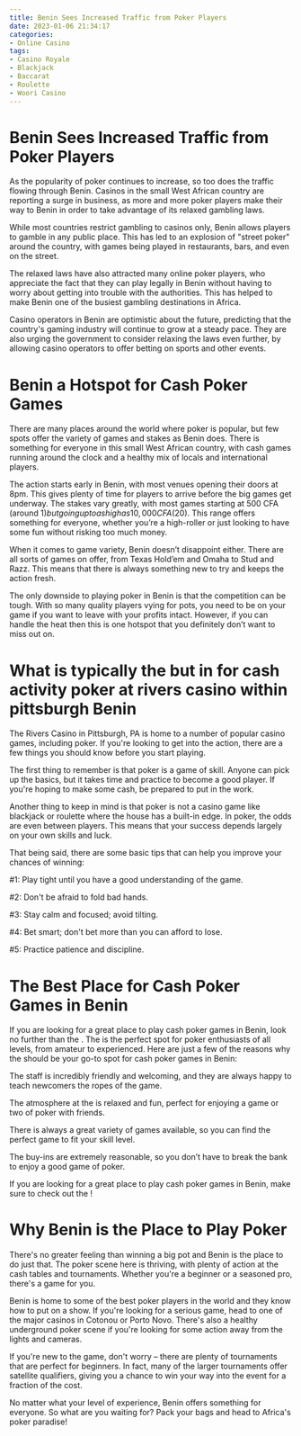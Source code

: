 ```yaml
---
title: Benin Sees Increased Traffic from Poker Players
date: 2023-01-06 21:34:17
categories:
- Online Casino
tags:
- Casino Royale
- Blackjack
- Baccarat
- Roulette
- Woori Casino
---
```



#  Benin Sees Increased Traffic from Poker Players

As the popularity of poker continues to increase, so too does the traffic flowing through Benin. Casinos in the small West African country are reporting a surge in business, as more and more poker players make their way to Benin in order to take advantage of its relaxed gambling laws.

While most countries restrict gambling to casinos only, Benin allows players to gamble in any public place. This has led to an explosion of "street poker" around the country, with games being played in restaurants, bars, and even on the street.

The relaxed laws have also attracted many online poker players, who appreciate the fact that they can play legally in Benin without having to worry about getting into trouble with the authorities. This has helped to make Benin one of the busiest gambling destinations in Africa.

Casino operators in Benin are optimistic about the future, predicting that the country's gaming industry will continue to grow at a steady pace. They are also urging the government to consider relaxing the laws even further, by allowing casino operators to offer betting on sports and other events.

#  Benin a Hotspot for Cash Poker Games

There are many places around the world where poker is popular, but few spots offer the variety of games and stakes as Benin does. There is something for everyone in this small West African country, with cash games running around the clock and a healthy mix of locals and international players.

The action starts early in Benin, with most venues opening their doors at 8pm. This gives plenty of time for players to arrive before the big games get underway. The stakes vary greatly, with most games starting at 500 CFA (around $1) but going up to as high as 10,000 CFA ($20).
This range offers something for everyone, whether you’re a high-roller or just looking to have some fun without risking too much money.

When it comes to game variety, Benin doesn’t disappoint either. There are all sorts of games on offer, from Texas Hold’em and Omaha to Stud and Razz. This means that there is always something new to try and keeps the action fresh.

The only downside to playing poker in Benin is that the competition can be tough. With so many quality players vying for pots, you need to be on your game if you want to leave with your profits intact. However, if you can handle the heat then this is one hotspot that you definitely don’t want to miss out on.

#  What is typically the but in for cash activity poker at rivers casino within pittsburgh Benin 

The Rivers Casino in Pittsburgh, PA is home to a number of popular casino games, including poker. If you're looking to get into the action, there are a few things you should know before you start playing.

The first thing to remember is that poker is a game of skill. Anyone can pick up the basics, but it takes time and practice to become a good player. If you're hoping to make some cash, be prepared to put in the work.

Another thing to keep in mind is that poker is not a casino game like blackjack or roulette where the house has a built-in edge. In poker, the odds are even between players. This means that your success depends largely on your own skills and luck.

That being said, there are some basic tips that can help you improve your chances of winning:

#1: Play tight until you have a good understanding of the game.

#2: Don't be afraid to fold bad hands.

#3: Stay calm and focused; avoid tilting.

#4: Bet smart; don't bet more than you can afford to lose.

#5: Practice patience and discipline.

#  The Best Place for Cash Poker Games in Benin

If you are looking for a great place to play cash poker games in Benin, look no further than the <Place>. The <Place> is the perfect spot for poker enthusiasts of all levels, from amateur to experienced. Here are just a few of the reasons why the <Place> should be your go-to spot for cash poker games in Benin:

The staff is incredibly friendly and welcoming, and they are always happy to teach newcomers the ropes of the game.

The atmosphere at the <Place> is relaxed and fun, perfect for enjoying a game or two of poker with friends.

There is always a great variety of games available, so you can find the perfect game to fit your skill level.

The buy-ins are extremely reasonable, so you don’t have to break the bank to enjoy a good game of poker.

If you are looking for a great place to play cash poker games in Benin, make sure to check out the <Place>!

#  Why Benin is the Place to Play Poker

There's no greater feeling than winning a big pot and Benin is the place to do just that. The poker scene here is thriving, with plenty of action at the cash tables and tournaments. Whether you're a beginner or a seasoned pro, there's a game for you.

Benin is home to some of the best poker players in the world and they know how to put on a show. If you're looking for a serious game, head to one of the major casinos in Cotonou or Porto Novo. There's also a healthy underground poker scene if you're looking for some action away from the lights and cameras.

If you're new to the game, don't worry – there are plenty of tournaments that are perfect for beginners. In fact, many of the larger tournaments offer satellite qualifiers, giving you a chance to win your way into the event for a fraction of the cost.

No matter what your level of experience, Benin offers something for everyone. So what are you waiting for? Pack your bags and head to Africa's poker paradise!